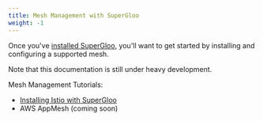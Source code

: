 ```yaml
---
title: Mesh Management with SuperGloo
weight: -1
---
```


Once you've [installed SuperGloo](../installation), you'll want to get started 
by installing and configuring a supported mesh.

Note that this documentation is still under heavy development.

Mesh Management Tutorials:

- [Installing Istio with SuperGloo](install)
- AWS AppMesh (coming soon)